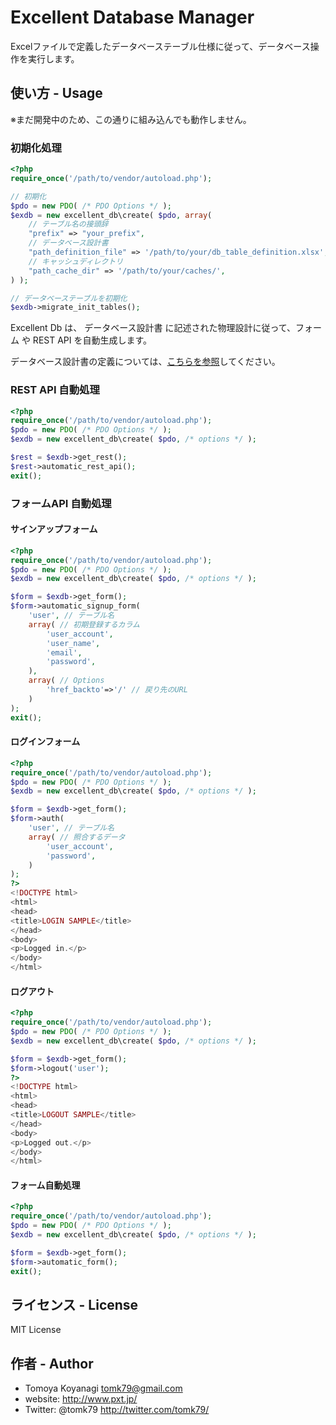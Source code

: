 # Excellent Database Manager

Excelファイルで定義したデータベーステーブル仕様に従って、データベース操作を実行します。

## 使い方 - Usage

※まだ開発中のため、この通りに組み込んでも動作しません。

### 初期化処理

```php
<?php
require_once('/path/to/vendor/autoload.php');

// 初期化
$pdo = new PDO( /* PDO Options */ );
$exdb = new excellent_db\create( $pdo, array(
	// テーブル名の接頭辞
	"prefix" => "your_prefix",
	// データベース設計書
	"path_definition_file" => '/path/to/your/db_table_definition.xlsx',
	// キャッシュディレクトリ
	"path_cache_dir" => '/path/to/your/caches/',
) );

// データベーステーブルを初期化
$exdb->migrate_init_tables();
```

Excellent Db は、 データベース設計書 に記述された物理設計に従って、フォーム や REST API を自動生成します。

データベース設計書の定義については、[こちらを参照](./docs/excel_format.md)してください。

### REST API 自動処理

```php
<?php
require_once('/path/to/vendor/autoload.php');
$pdo = new PDO( /* PDO Options */ );
$exdb = new excellent_db\create( $pdo, /* options */ );

$rest = $exdb->get_rest();
$rest->automatic_rest_api();
exit();
```

### フォームAPI 自動処理

#### サインアップフォーム

```php
<?php
require_once('/path/to/vendor/autoload.php');
$pdo = new PDO( /* PDO Options */ );
$exdb = new excellent_db\create( $pdo, /* options */ );

$form = $exdb->get_form();
$form->automatic_signup_form(
	'user', // テーブル名
	array( // 初期登録するカラム
		'user_account',
		'user_name',
		'email',
		'password',
	),
	array( // Options
		'href_backto'=>'/' // 戻り先のURL
	)
);
exit();
```

#### ログインフォーム

```php
<?php
require_once('/path/to/vendor/autoload.php');
$pdo = new PDO( /* PDO Options */ );
$exdb = new excellent_db\create( $pdo, /* options */ );

$form = $exdb->get_form();
$form->auth(
	'user', // テーブル名
	array( // 照合するデータ
		'user_account',
		'password',
	)
);
?>
<!DOCTYPE html>
<html>
<head>
<title>LOGIN SAMPLE</title>
</head>
<body>
<p>Logged in.</p>
</body>
</html>
```

#### ログアウト

```php
<?php
require_once('/path/to/vendor/autoload.php');
$pdo = new PDO( /* PDO Options */ );
$exdb = new excellent_db\create( $pdo, /* options */ );

$form = $exdb->get_form();
$form->logout('user');
?>
<!DOCTYPE html>
<html>
<head>
<title>LOGOUT SAMPLE</title>
</head>
<body>
<p>Logged out.</p>
</body>
</html>
```

#### フォーム自動処理

```php
<?php
require_once('/path/to/vendor/autoload.php');
$pdo = new PDO( /* PDO Options */ );
$exdb = new excellent_db\create( $pdo, /* options */ );

$form = $exdb->get_form();
$form->automatic_form();
exit();
```


## ライセンス - License

MIT License


## 作者 - Author

- Tomoya Koyanagi <tomk79@gmail.com>
- website: <http://www.pxt.jp/>
- Twitter: @tomk79 <http://twitter.com/tomk79/>
